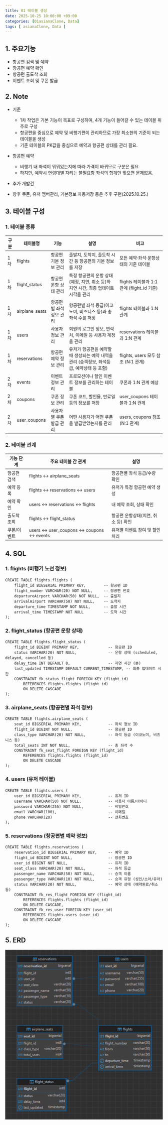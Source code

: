 ```yaml
---
title: 01 테이블 생성
date: 2025-10-25 10:00:00 +09:00
categories: [01asianaClone, Data]
tags: [ asianaClone, Data ]
---
```


## 1. 주요기능
 - 항공편 검색 및 예약
 - 항공편 예약 확인
 - 항공편 출도착 조회
 - 이벤트 조회 및 쿠폰 발급

## 2. Note  
 - 기준
   - 1차 작업은 기본 기능이 목표로 구성하여, 4개 기능이 들어갈 수 있는 테이블 위주로 구성
   - 항공편을 중심으로 예약 및 비행기편이 관리하므로 가장 최소한의 기준이 되는 테이블을 생성 
   - 기준 테이블의 PK값을 중심으로 예약과 항공편 상태를 관리 필요.
 
 - 항공편 예약
   - 비행기 내 좌석이 뭐뭐있는지에 따라 가격이 바뀌므로 구분은 필요
   - 하지만, 예약시 연령대별 자리는 불필요함 좌석의 합계만 맞으면 문제없음. 

 - 추가 개발건
  - 향후 쿠폰, 유저 멤버관리, 기본정보 자동저장 등은 추후 구현(2025.10.25.)
 
## 3. 테이블 구성
### 1. 테이블 종류

| 구분    | 테이블명                  | 기능            | 설명                                                    | 비고                                 |
|-------| --------------------- | ------------- | ----------------------------------------------------- | ---------------------------------- |
| 1차    | flights              | 항공편 기본 정보 관리  | 출발지, 도착지, 출도착 시간 등 항공편의 기본 정보를 저장                     | 모든 예약·좌석·운항상태의 기준 테이블              |
| 1차    | flight_status       | 항공편 운항 상태 관리  | 특정 항공편의 운항 상태(예정, 지연, 취소 등)와 지연 시간, 최종 업데이트 시각을 관리    | flights 테이블과 1:1 관계 (flight_id 기준) |
| 1차     | airplane_seats      | 항공편별 좌석 정보 관리 | 항공편별 좌석 등급(이코노미, 비즈니스 등)과 총 좌석 수를 저장                  | flights 테이블과 1:N 관계                |
| 1차      | users               | 사용자 정보 관리     | 회원의 로그인 정보, 연락처, 이메일 등 사용자 계정을 관리                     | reservations 테이블과 1:N 관계           |
| 1차      | reservations        | 항공편 예약 정보 관리  | 유저가 항공편을 예약할 때 생성되는 예약 내역을 관리 (승객정보, 좌석등급, 예약상태 등 포함) | flights, users 모두 참조 (N:1 관계)      |
| 2차 | events        | 이벤트 정보 관리     | 프로모션이나 할인 이벤트 정보를 관리하는 테이블                            | 쿠폰과 1:N 관계 예상                      |
| 2차 | coupons       | 쿠폰 정보 관리      | 쿠폰 코드, 할인율, 만료일 등의 정보를 저장                             | user_coupons 테이블과 1:N 관계           |
| 2차 | user_coupons  | 사용자별 쿠폰 발급 관리 | 어떤 사용자가 어떤 쿠폰을 발급받았는지를 관리                             | users, coupons 참조 (N:1 관계)         |

### 2. 테이블 관계

| 기능 단계  | 주요 테이블 간 관계                             | 설명                    |
| ------ | --------------------------------------- | --------------------- |
| 항공편 검색 | flights ↔ airplane_seats                | 항공편별 좌석 등급/수량 확인      |
| 예약 등록  | flights ↔ reservations ↔ users          | 유저가 특정 항공편 예약 생성      |
| 예약 확인  | users ↔ reservations ↔ flights          | 내 예약 조회, 상태 확인        |
| 출도착 조회 | flights ↔ flight_status                 | 항공편 운항상태(지연, 취소 등) 확인 |
| 쿠폰/이벤트 | users ↔ user_coupons ↔ coupons ↔ events | 유저별 이벤트 참여 및 할인 처리    |

## 4. SQL
### 1. flights (비행기 노선 정보)

  ``` 
  CREATE TABLE flights.flights (
      flight_id BIGSERIAL PRIMARY KEY,        -- 항공편 ID
      flight_number VARCHAR(20) NOT NULL,     -- 항공편 번호
      departureAirport VARCHAR(50) NOT NULL,  -- 출발지
      arrivalAirport VARCHAR(50) NOT NULL,    -- 도착지
      departure_time TIMESTAMP NOT NULL,      -- 출발 시간
      arrival_time TIMESTAMP NOT NULL         -- 도착 시간
  );
  ```

### 2. flight_status (항공편 운항 상태)
  ```
  CREATE TABLE flights.flight_status (
      flight_id BIGINT PRIMARY KEY,             -- 항공편 ID
      status VARCHAR(20) NOT NULL,              -- 운항 상태 (scheduled, delayed, cancelled 등)
      delay_time INT DEFAULT 0,                 -- 지연 시간 (분)
      last_updated TIMESTAMP DEFAULT CURRENT_TIMESTAMP, -- 최종 업데이트 시간
      CONSTRAINT fk_status_flight FOREIGN KEY (flight_id)
          REFERENCES flights.flights (flight_id)
          ON DELETE CASCADE
  );
  ```

### 3. airplane_seats (항공편별 좌석 정보)
  ```
  CREATE TABLE flights.airplane_seats (
      seat_id BIGSERIAL PRIMARY KEY,            -- 좌석 정보 ID
      flight_id BIGINT NOT NULL,                -- 항공편 ID
      class_type VARCHAR(20) NOT NULL,          -- 좌석 등급 (이코노미, 비즈니스 등)
      total_seats INT NOT NULL,                 -- 총 좌석 수
      CONSTRAINT fk_seat_flight FOREIGN KEY (flight_id)
          REFERENCES flights.flights (flight_id)
          ON DELETE CASCADE
  );
  ```

### 4. users (유저 테이블)
  ```
  CREATE TABLE flights.users (
      user_id BIGSERIAL PRIMARY KEY,            -- 유저 ID
      username VARCHAR(50) NOT NULL,            -- 사용자 이름/아이디
      password VARCHAR(255) NOT NULL,           -- 비밀번호
      email VARCHAR(100),                       -- 이메일
      phone VARCHAR(20)                         -- 전화번호
  );
  ```

### 5. reservations (항공편별 예약 정보)
  ```
  CREATE TABLE flights.reservations (
      reservation_id BIGSERIAL PRIMARY KEY,     -- 예약 ID
      flight_id BIGINT NOT NULL,                -- 항공편 ID
      user_id BIGINT NOT NULL,                  -- 유저 ID
      seat_class VARCHAR(20) NOT NULL,          -- 좌석 등급
      passenger_name VARCHAR(50) NOT NULL,      -- 승객 이름
      passenger_type VARCHAR(10) NOT NULL,      -- 승객 유형 (성인/소아/유아)
      status VARCHAR(20) NOT NULL,              -- 예약 상태 (예약완료/취소 등)
      CONSTRAINT fk_res_flight FOREIGN KEY (flight_id)
          REFERENCES flights.flights (flight_id)
          ON DELETE CASCADE,
      CONSTRAINT fk_res_user FOREIGN KEY (user_id)
          REFERENCES flights.users (user_id)
          ON DELETE CASCADE
  );
  ```

## 5. ERD
 ![내 그림](assets/img/AsianaClone/tableERD.png "이미지")
